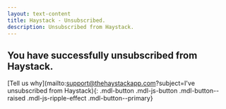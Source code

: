 ```yaml
---
layout: text-content
title: Haystack - Unsubscribed.
description: Unsubscribed from Haystack.
---
```


## You have successfully unsubscribed from Haystack.

[Tell us why](mailto:support@thehaystackapp.com?subject=I've unsubscribed from Haystack){: .mdl-button .mdl-js-button .mdl-button--raised .mdl-js-ripple-effect .mdl-button--primary}